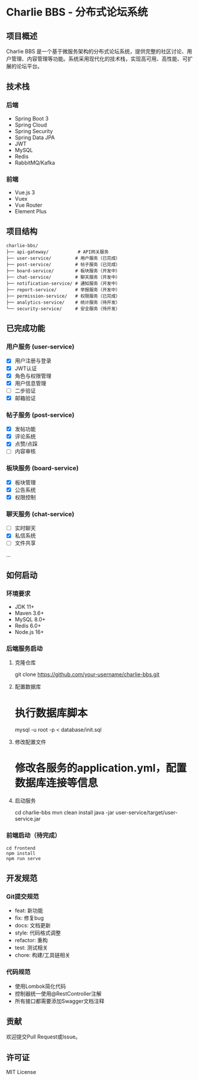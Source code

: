  # Charlie BBS - 分布式论坛系统

## 项目概述

Charlie BBS 是一个基于微服务架构的分布式论坛系统，提供完整的社区讨论、用户管理、内容管理等功能。系统采用现代化的技术栈，实现高可用、高性能、可扩展的论坛平台。

## 技术栈

### 后端

* Spring Boot 3
* Spring Cloud
* Spring Security
* Spring Data JPA
* JWT
* MySQL
* Redis
* RabbitMQ/Kafka

### 前端

* Vue.js 3
* Vuex
* Vue Router
* Element Plus

## 项目结构

    charlie-bbs/
    ├── api-gateway/           # API网关服务
    ├── user-service/         # 用户服务（已完成）
    ├── post-service/         # 帖子服务（已完成）
    ├── board-service/        # 板块服务（开发中）
    ├── chat-service/         # 聊天服务（开发中）
    ├── notification-service/ # 通知服务（开发中）
    ├── report-service/       # 举报服务（开发中）
    ├── permission-service/   # 权限服务（已完成）
    ├── analytics-service/    # 统计服务（待开发）
    └── security-service/     # 安全服务（待开发）

## 已完成功能

### 用户服务 (user-service)

* [x] 用户注册与登录
* [x] JWT认证
* [x] 角色与权限管理
* [x] 用户信息管理
* [ ] 二步验证
* [x] 邮箱验证

### 帖子服务 (post-service)

* [x] 发帖功能
* [x] 评论系统
* [x] 点赞/点踩
* [ ] 内容审核

### 板块服务 (board-service)

* [x] 板块管理
* [x] 公告系统
* [x] 权限控制

### 聊天服务 (chat-service)

* [ ] 实时聊天
* [x] 私信系统
* [ ] 文件共享

...

## 如何启动

### 环境要求

* JDK 11+
* Maven 3.6+
* MySQL 8.0+
* Redis 6.0+
* Node.js 16+

### 后端服务启动

1. 克隆仓库
  
      git clone https://github.com/your-username/charlie-bbs.git
  
2. 配置数据库
  
      # 执行数据库脚本
      mysql -u root -p < database/init.sql
  
3. 修改配置文件
  
      # 修改各服务的application.yml，配置数据库连接等信息
  
4. 启动服务
  
      cd charlie-bbs
      mvn clean install
      java -jar user-service/target/user-service.jar
  

### 前端启动（待完成）

    cd frontend
    npm install
    npm run serve

## 开发规范

### Git提交规范

* feat: 新功能
* fix: 修复bug
* docs: 文档更新
* style: 代码格式调整
* refactor: 重构
* test: 测试相关
* chore: 构建/工具链相关

### 代码规范

* 使用Lombok简化代码
* 控制器统一使用@RestController注解
* 所有接口都需要添加Swagger文档注释

## 贡献

欢迎提交Pull Request或Issue。

## 许可证

MIT License

